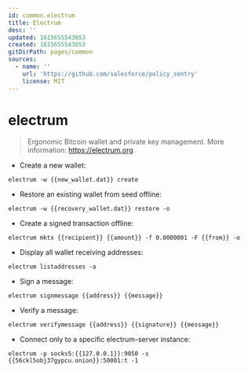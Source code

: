 ```yaml
---
id: common.electrum
title: Electrum
desc: ''
updated: 1615655543053
created: 1615655543053
gitDirPath: pages/common
sources:
  - name: ''
    url: 'https://github.com/salesforce/policy_sentry'
    license: MIT
---
```

# electrum

> Ergonomic Bitcoin wallet and private key management.
> More information: <https://electrum.org>.

- Create a new wallet:

`electrum -w {{new_wallet.dat}} create`

- Restore an existing wallet from seed offline:

`electrum -w {{recovery_wallet.dat}} restore -o`

- Create a signed transaction offline:

`electrum mktx {{recipient}} {{amount}} -f 0.0000001 -F {{from}} -o`

- Display all wallet receiving addresses:

`electrum listaddresses -a`

- Sign a message:

`electrum signmessage {{address}} {{message}}`

- Verify a message:

`electrum verifymessage {{address}} {{signature}} {{message}}`

- Connect only to a specific electrum-server instance:

`electrum -p socks5:{{127.0.0.1}}:9050 -s {{56ckl5obj37gypcu.onion}}:50001:t -1`

